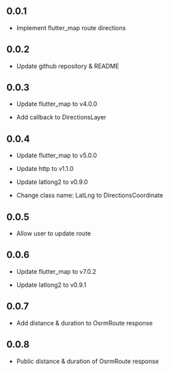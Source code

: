 ## 0.0.1

* Implement flutter_map route directions

## 0.0.2

* Update github repository & README

## 0.0.3

* Update flutter_map to v4.0.0

* Add callback to DirectionsLayer

## 0.0.4

* Update flutter_map to v5.0.0

* Update http to v1.1.0

* Update latlong2 to v0.9.0

* Change class name: LatLng to DirectionsCoordinate

## 0.0.5

* Allow user to update route

## 0.0.6

* Update flutter_map to v7.0.2

* Update latlong2 to v0.9.1

## 0.0.7

* Add distance & duration to OsrmRoute response

## 0.0.8

* Public distance & duration of OsrmRoute response
